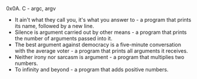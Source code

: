 0x0A. C - argc, argv

* It ain't what they call you, it's what you answer to - a program that prints its name, followed by a new line.
* Silence is argument carried out by other means - a program that prints the number of arguments passed into it.
* The best argument against democracy is a five-minute conversation with the average voter - a program that prints all arguments it receives.
* Neither irony nor sarcasm is argument - a program that multiplies two numbers.
* To infinity and beyond - a program that adds positive numbers.
